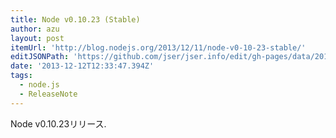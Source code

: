 ```yaml
---
title: Node v0.10.23 (Stable)
author: azu
layout: post
itemUrl: 'http://blog.nodejs.org/2013/12/11/node-v0-10-23-stable/'
editJSONPath: 'https://github.com/jser/jser.info/edit/gh-pages/data/2013/12/index.json'
date: '2013-12-12T12:33:47.394Z'
tags:
  - node.js
  - ReleaseNote
---
```

Node v0.10.23リリース.


